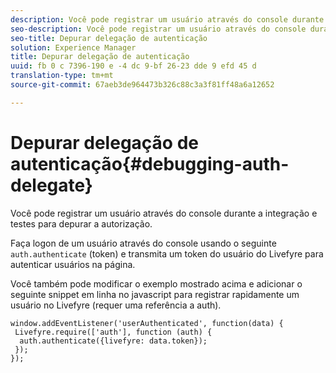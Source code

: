 ```yaml
---
description: Você pode registrar um usuário através do console durante a integração e testes para depurar a autorização.
seo-description: Você pode registrar um usuário através do console durante a integração e testes para depurar a autorização.
seo-title: Depurar delegação de autenticação
solution: Experience Manager
title: Depurar delegação de autenticação
uuid: fb 0 c 7396-190 e -4 dc 9-bf 26-23 dde 9 efd 45 d
translation-type: tm+mt
source-git-commit: 67aeb3de964473b326c88c3a3f81ff48a6a12652

---
```



# Depurar delegação de autenticação{#debugging-auth-delegate}

Você pode registrar um usuário através do console durante a integração e testes para depurar a autorização.

Faça logon de um usuário através do console usando o seguinte `auth.authenticate` (token) e transmita um token do usuário do Livefyre para autenticar usuários na página.

Você também pode modificar o exemplo mostrado acima e adicionar o seguinte snippet em linha no javascript para registrar rapidamente um usuário no Livefyre (requer uma referência a auth).

```
window.addEventListener('userAuthenticated', function(data) { 
 Livefyre.require(['auth'], function (auth) { 
  auth.authenticate({livefyre: data.token}); 
 }); 
});
```

